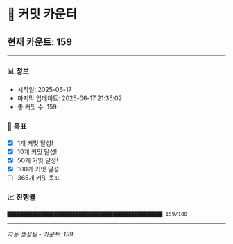 # 🔢 커밋 카운터

## 현재 카운트: 159

---

### 📊 정보
- 시작일: 2025-06-17
- 마지막 업데이트: 2025-06-17 21:35:02
- 총 커밋 수: 159

### 🎯 목표
- [x] 1개 커밋 달성!
- [x] 10개 커밋 달성!
- [x] 50개 커밋 달성!
- [x] 100개 커밋 달성!
- [ ] 365개 커밋 목표

### 📈 진행률
```
██████████████████████████████████████████████████ 159/100
```

---
*자동 생성됨 - 카운트: 159*
